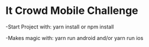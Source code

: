 # It Crowd Mobile Challenge

-Start Project with: yarn install or npm install

-Makes magic with: yarn run android and/or yarn run ios
    